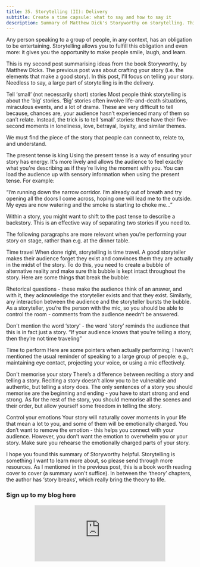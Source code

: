 ```yaml
---
title: 35. Storytelling (II): Delivery
subtitle: Create a time capsule: what to say and how to say it
description: Summary of Matthew Dick's Storyworthy on storytelling. This part focuses on delivery
---
```

Any person speaking to a group of people, in any context, has an obligation to be entertaining. Storytelling allows you to fulfill this obligation and even more: it gives you the opportunity to make people smile, laugh, and learn.

This is my second post summarising ideas from the book Storyworthy, by Matthew Dicks. The previous post was about crafting your story (i.e. the elements that make a good story). In this post, I'll focus on telling your story. Needless to say, a large part of storytelling is in the delivery.

Tell ‘small’ (not necessarily short) stories
Most people think storytelling is about the ‘big’ stories. ‘Big’ stories often involve life-and-death situations, miraculous events, and a lot of drama. These are very difficult to tell because, chances are, your audience hasn’t experienced many of them so can’t relate. Instead, the trick is to tell ‘small’ stories: these have their five-second moments in loneliness, love, betrayal, loyalty, and similar themes.

We must find the piece of the story that people can connect to, relate to, and understand.

The present tense is king
Using the present tense is a way of ensuring your story has energy. It's more lively and allows the audience to feel exactly what you're describing as if they're living the moment with you. You can load the audience up with sensory information when using the present tense. For example:

“I’m running down the narrow corridor. I’m already out of breath and try opening all the doors I come across, hoping one will lead me to the outside. My eyes are now watering and the smoke is starting to choke me…”

Within a story, you might want to shift to the past tense to describe a backstory. This is an effective way of separating two stories if you need to.

The following paragraphs are more relevant when you’re performing your story on stage, rather than e.g. at the dinner table.

Time travel
When done right, storytelling is time travel. A good storyteller makes their audience forget they exist and convinces them they are actually in the midst of the story. To do this, you need to create a bubble of alternative reality and make sure this bubble is kept intact throughout the story. Here are some things that break the bubble:

Rhetorical questions - these make the audience think of an answer, and with it, they acknowledge the storyteller exists and that they exist. Similarly, any interaction between the audience and the storyteller bursts the bubble. As a storyteller, you’re the person with the mic, so you should be able to control the room - comments from the audience needn’t be answered.

Don't mention the word ‘story’ - the word ‘story’ reminds the audience that this is in fact just a story. “If your audience knows that you’re telling a story, then they’re not time traveling”

Time to perform
Here are some pointers when actually performing; I haven’t mentioned the usual reminder of speaking to a large group of people: e.g., maintaining eye contact, projecting your voice, or using a mic effectively.

Don't memorise your story
There’s a difference between reciting a story and telling a story. Reciting a story doesn’t allow you to be vulnerable and authentic, but telling a story does. The only sentences of a story you should memorise are the beginning and ending - you have to start strong and end strong. As for the rest of the story, you should memorise all the scenes and their order, but allow yourself some freedom in telling the story.

Control your emotions
Your story will naturally cover moments in your life that mean a lot to you, and some of them will be emotionally charged. You don’t want to remove the emotion - this helps you connect with your audience. However, you don’t want the emotion to overwhelm you or your story. Make sure you rehearse the emotionally charged parts of your story.

I hope you found this summary of Storyworthy helpful. Storytelling is something I want to learn more about, so please send through more resources. As I mentioned in the previous post, this is a book worth reading cover to cover (a summary won't suffice). In between the ‘theory’ chapters, the author has ‘story breaks’, which really bring the theory to life.
### Sign up to my blog here
<div
  style="text-align:center;width:100%;">
<iframe src="https://taariq.substack.com/embed" width="350" height="150" style="border:1px solid #EEE; background:white; margin: 0 auto; dislay: block;" frameborder="0" scrolling="no"></iframe>

</div>
